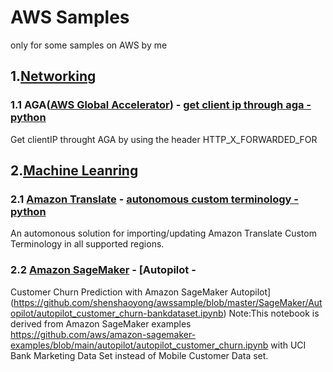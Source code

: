 # AWS Samples
only for some samples on AWS by me
## 1.[Networking](https://aws.amazon.com/products/networking/)
### 1.1 AGA([AWS Global Accelerator](https://aws.amazon.com/cn/global-accelerator/)) - [get client ip through aga - python](https://github.com/shenshaoyong/awssample/blob/master/ga/getclientipthroughga.py)
Get clientIP throught AGA by using the header HTTP_X_FORWARDED_FOR

## 2.[Machine Leanring](https://aws.amazon.com/machine-learning/)
### 2.1 [Amazon Translate](https://aws.amazon.com/translate/) - [autonomous custom terminology - python](https://github.com/shenshaoyong/awssample/blob/master/translate/README.md)
An automonous solution for importing/updating Amazon Translate Custom Terminology in all supported regions.

### 2.2 [Amazon SageMaker](https://aws.amazon.com/sagemaker/) - [Autopilot - 
Customer Churn Prediction with Amazon SageMaker Autopilot](https://github.com/shenshaoyong/awssample/blob/master/SageMaker/Autopilot/autopilot_customer_churn-bankdataset.ipynb)
Note:This notebook is derived from Amazon SageMaker examples https://github.com/aws/amazon-sagemaker-examples/blob/main/autopilot/autopilot_customer_churn.ipynb with UCI Bank Marketing Data Set instead of Mobile Customer Data set.
